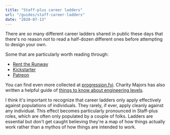 ```yaml
---
title: "Staff-plus career ladders"
url: "/guides/staff-career-ladders"
date: "2020-07-13"
---
```



There are *so* many different career ladders shared in public these days
that there's no reason *not* to read a half-dozen different ones before
attempting to design your own.

Some that are particularly worth reading through:

* [Rent the Runway](https://docs.google.com/spreadsheets/d/1k4sO6pyCl_YYnf0PAXSBcX776rNcTjSOqDxZ5SDty-4/edit#gid=0)
* [Kickstarter](https://gist.github.com/jamtur01/aef437a79fee5a9cefdc#junioreng)
* [Patreon](https://levels.patreon.com)

You can find even more collected at [progression.fyi](https://www.progression.fyi).
Charity Majors has also written a helpful guide of [things to know about engineering levels](https://charity.wtf/2020/09/14/useful-things-to-know-about-engineering-levels/).

I think it's important to recognize that career ladders only apply effectively against
populations of individuals. They rarely, if ever, apply cleanly against any individual.
This effect becomes particularly pronounced in Staff-plus roles, which are often only
populated by a couple of folks. Ladders are essential but don't get caught believing
they're a map of how things actually work rather than a mythos of how things are intended to work.
